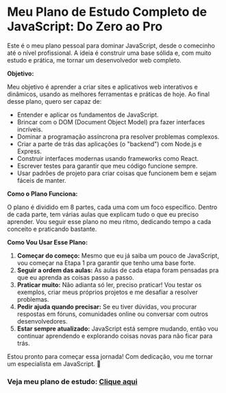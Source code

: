 # Meu Plano de Estudo Completo de JavaScript: Do Zero ao Pro

Este é o meu plano pessoal para dominar JavaScript, desde o comecinho até o nível profissional. A ideia é construir uma base sólida e, com muito estudo e prática, me tornar um desenvolvedor web completo.

**Objetivo:**

Meu objetivo é aprender a criar sites e aplicativos web interativos e dinâmicos, usando as melhores ferramentas e práticas de hoje. Ao final desse plano, quero ser capaz de:

*   Entender e aplicar os fundamentos de JavaScript.
*   Brincar com o DOM (Document Object Model) pra fazer interfaces incríveis.
*   Dominar a programação assíncrona pra resolver problemas complexos.
*   Criar a parte de trás das aplicações (o "backend") com Node.js e Express.
*   Construir interfaces modernas usando frameworks como React.
*   Escrever testes para garantir que meu código funcione sempre.
*   Usar padrões de projeto para criar coisas que funcionem bem e sejam fáceis de manter.

**Como o Plano Funciona:**

O plano é dividido em 8 partes, cada uma com um foco específico. Dentro de cada parte, tem várias aulas que explicam tudo o que eu preciso aprender. Vou seguir esse plano no meu ritmo, dedicando tempo a cada conceito e praticando bastante.

**Como Vou Usar Esse Plano:**

1.  **Começar do começo:** Mesmo que eu já saiba um pouco de JavaScript, vou começar na Etapa 1 pra garantir que tenho uma base forte.
2.  **Seguir a ordem das aulas:** As aulas de cada etapa foram pensadas pra que eu aprenda as coisas passo a passo.
3.  **Praticar muito:** Não adianta só ler, preciso praticar! Vou testar os exemplos, criar meus próprios projetos e me desafiar a resolver problemas.
4.  **Pedir ajuda quando precisar:** Se eu tiver dúvidas, vou procurar respostas em fóruns, comunidades online ou conversar com outros desenvolvedores.
5.  **Estar sempre atualizado:** JavaScript está sempre mudando, então vou continuar aprendendo e explorando coisas novas para não ficar para trás.

Estou pronto para começar essa jornada! Com dedicação, vou me tornar um especialista em JavaScript. 💪

### Veja meu plano de estudo: [Clique aqui](plano-de-estudo.md)


